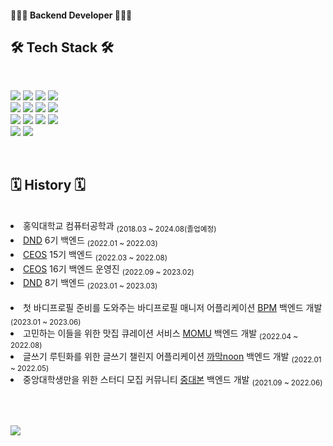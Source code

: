 #### 👩🏻‍💻 Backend Developer 👩🏻‍💻


## 🛠 Tech Stack 🛠
<br>

![](https://img.shields.io/badge/Java-00599C?style=flat-square&logo=Java&logoColor=white) ![](https://img.shields.io/badge/python-3776AB?style=flat&logo=python&logoColor=white) ![](https://img.shields.io/badge/c++-00599C?style=flat&logo=c%2B%2B&logoColor=white) ![](https://img.shields.io/badge/c-A8B9CC?style=flat&logo=C&logoColor=white)
<br>
![](https://img.shields.io/badge/Spring-6DB33F?style=flat&logo=Spring&logoColor=white) ![](https://img.shields.io/badge/SpringBoot-6DB33F?style=flat-square&logo=SpringBoot&logoColor=white) ![](https://img.shields.io/badge/Django-092E20?style=flat&logo=django&logoColor=white) ![](https://img.shields.io/badge/NestJS-E0234E?style=flat-square&logo=NestJS&logoColor=white)
<br>
![](https://img.shields.io/badge/MySQL-4479A1?style=flat&logo=mysql&logoColor=white) ![](https://img.shields.io/badge/PostgreSQL-4169E1?style=flat&logo=postgresql&logoColor=white) ![](https://img.shields.io/badge/MongoDB-47A248?style=flat-square&logo=MongoDB&logoColor=white) ![](https://img.shields.io/badge/Amaozon_S3-569A31?style=flat&logo=amazons3&logoColor=white)
<br>
![](https://img.shields.io/badge/Amazon_AWS-232F3E?style=flat&logo=amazonaws&logoColor=white) ![](https://img.shields.io/badge/Docker-2496ED?style=flat&logo=Docker&logoColor=white)

<br>


## 🗓 History 🗓
<br>

  <li>홍익대학교 컴퓨터공학과 <sub>(2018.03 ~ 2024.08(졸업예정)</sub></li>
  <li><a href="https://github.com/dnd-side-project">DND</a> 6기 백엔드 <sub>(2022.01 ~ 2022.03)</sub></li>
  <li><a href="https://github.com/CEOS-Developers">CEOS</a> 15기 백엔드 <sub>(2022.03 ~ 2022.08)</sub></li>
  <li><a href="https://github.com/CEOS-Developers">CEOS</a> 16기 백엔드 운영진 <sub>(2022.09 ~ 2023.02)</sub></li>
  <li><a href="https://github.com/dnd-side-project">DND</a> 8기 백엔드 <sub>(2023.01 ~ 2023.03)</sub></li>

  <br>
  <li>첫 바디프로필 준비를 도와주는 바디프로필 매니저 어플리케이션 <a href="https://github.com/dnd-side-project/dnd-8th-3-backend">BPM</a> 백엔드 개발 <sub>(2023.01 ~ 2023.06)</sub></li>
  <li>고민하는 이들을 위한 맛집 큐레이션 서비스 <a href="https://github.com/Team-Momu/momu-server">MOMU</a> 백엔드 개발 <sub>(2022.04 ~ 2022.08)</sub></li>
  <li>글쓰기 루틴화를 위한 글쓰기 챌린지 어플리케이션 <a href="https://github.com/dnd-side-project/dnd-6th-2-backend">까막noon</a> 백엔드 개발 <sub>(2022.01 ~ 2022.05)</sub></li>
  <li>중앙대학생만을 위한 스터디 모집 커뮤니티 <a href="https://github.com/caulipse/caulipse-server"> 중대본</a> 백엔드 개발 <sub>(2021.09 ~ 2022.06)</sub></li>


<br><br>

<a href="mailto:yesjjin999@gmail.com"><img src="https://img.shields.io/badge/Gmail-d14836?style=flat-square&logo=Gmail&logoColor=white&link=yesjjin999@gmail.com"/></a>

